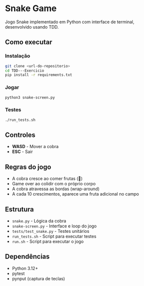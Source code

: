 # Snake Game

Jogo Snake implementado em Python com interface de terminal, desenvolvido usando TDD.

## Como executar

### Instalação

```bash
git clone <url-do-repositorio>
cd TDD---Exercicio
pip install -r requirements.txt
```

### Jogar

```bash
python3 snake-screen.py
```

### Testes

```bash
./run_tests.sh
```

## Controles

- **WASD** - Mover a cobra
- **ESC** - Sair

## Regras do jogo

- A cobra cresce ao comer frutas (🍎)
- Game over ao colidir com o próprio corpo
- A cobra atravessa as bordas (wrap-around)
- A cada 10 crescimentos, aparece uma fruta adicional no campo

## Estrutura

- `snake.py` - Lógica da cobra
- `snake-screen.py` - Interface e loop do jogo
- `tests/test_snake.py` - Testes unitários
- `run_tests.sh` - Script para executar testes
- `run.sh` - Script para executar o jogo

## Dependências

- Python 3.12+
- pytest
- pynput (captura de teclas)